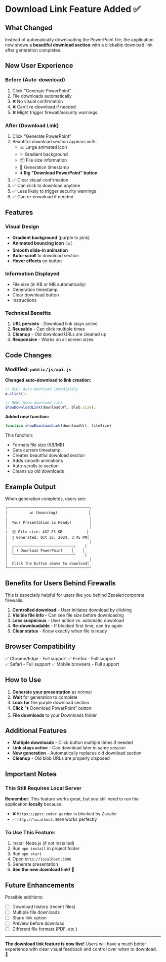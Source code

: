 # Download Link Feature Added ✅

## What Changed

Instead of automatically downloading the PowerPoint file, the application now shows a **beautiful download section** with a clickable download link after generation completes.

## New User Experience

### Before (Auto-download)
1. Click "Generate PowerPoint"
2. File downloads automatically
3. ❌ No visual confirmation
4. ❌ Can't re-download if needed
5. ❌ Might trigger firewall/security warnings

### After (Download Link)
1. Click "Generate PowerPoint"
2. Beautiful download section appears with:
   - 📊 Large animated icon
   - ✨ Gradient background
   - 📦 File size information
   - 📅 Generation timestamp
   - ⬇️ **Big "Download PowerPoint" button**
3. ✅ Clear visual confirmation
4. ✅ Can click to download anytime
5. ✅ Less likely to trigger security warnings
6. ✅ Can re-download if needed

## Features

### Visual Design
- **Gradient background** (purple to pink)
- **Animated bouncing icon** (📊)
- **Smooth slide-in animation**
- **Auto-scroll** to download section
- **Hover effects** on button

### Information Displayed
- File size (in KB or MB automatically)
- Generation timestamp
- Clear download button
- Instructions

### Technical Benefits
1. **URL persists** - Download link stays active
2. **Reusable** - Can click multiple times
3. **Cleanup** - Old download URLs are cleaned up
4. **Responsive** - Works on all screen sizes

## Code Changes

### Modified: `public/js/api.js`

**Changed auto-download to link creation:**
```javascript
// OLD: Auto-download immediately
a.click();

// NEW: Show download link
showDownloadLink(downloadUrl, blob.size);
```

**Added new function:**
```javascript
function showDownloadLink(downloadUrl, fileSize)
```

This function:
- Formats file size (KB/MB)
- Gets current timestamp
- Creates beautiful download section
- Adds smooth animations
- Auto-scrolls to section
- Cleans up old downloads

## Example Output

When generation completes, users see:

```
┌─────────────────────────────────────┐
│          📊 (bouncing)              │
│                                     │
│  Your Presentation is Ready!        │
│                                     │
│  📦 File size: 487.23 KB           │
│  📅 Generated: Oct 25, 2024, 3:45 PM│
│                                     │
│  ┌───────────────────────────┐    │
│  │ ⬇️ Download PowerPoint    │    │
│  └───────────────────────────┘    │
│                                     │
│  Click the button above to download│
└─────────────────────────────────────┘
```

## Benefits for Users Behind Firewalls

This is especially helpful for users like you behind Zscaler/corporate firewalls:

1. **Controlled download** - User initiates download by clicking
2. **Visible file info** - Can see file size before downloading
3. **Less suspicious** - User action vs. automatic download
4. **Re-downloadable** - If blocked first time, can try again
5. **Clear status** - Know exactly when file is ready

## Browser Compatibility

✅ Chrome/Edge - Full support
✅ Firefox - Full support  
✅ Safari - Full support
✅ Mobile browsers - Full support

## How to Use

1. **Generate your presentation** as normal
2. **Wait** for generation to complete
3. **Look for** the purple download section
4. **Click** "⬇️ Download PowerPoint" button
5. **File downloads** to your Downloads folder

## Additional Features

- **Multiple downloads** - Click button multiple times if needed
- **Link stays active** - Can download later in same session
- **New generation** - Automatically replaces old download section
- **Cleanup** - Old blob URLs are properly disposed

## Important Notes

### This Still Requires Local Server

**Remember:** This feature works great, but you still need to run the application **locally** because:

- ❌ `https://pptx.coder.garden` is blocked by Zscaler
- ✅ `http://localhost:3000` works perfectly

### To Use This Feature:

1. Install Node.js (if not installed)
2. Run `npm install` in project folder
3. Run `npm start`
4. Open `http://localhost:3000`
5. Generate presentation
6. **See the new download link!** 🎉

## Future Enhancements

Possible additions:
- [ ] Download history (recent files)
- [ ] Multiple file downloads
- [ ] Share link option
- [ ] Preview before download
- [ ] Different file formats (PDF, etc.)

---

**The download link feature is now live!** Users will have a much better experience with clear visual feedback and control over when to download. 🚀

